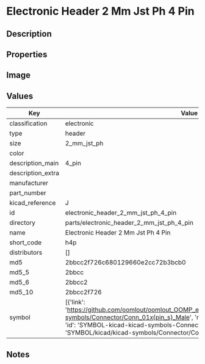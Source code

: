 # Electronic Header 2 Mm Jst Ph 4 Pin

## Description

## Properties


## Image


## Values

| Key | Value |
| --- | --- |
| classification | electronic |
| type | header |
| size | 2_mm_jst_ph |
| color |  |
| description_main | 4_pin |
| description_extra |  |
| manufacturer |  |
| part_number |  |
| kicad_reference | J |
| id | electronic_header_2_mm_jst_ph_4_pin |
| directory | parts/electronic_header_2_mm_jst_ph_4_pin |
| name | Electronic Header 2 Mm Jst Ph 4 Pin |
| short_code | h4p |
| distributors | [] |
| md5 | 2bbcc2f726c680129660e2cc72b3bcb0 |
| md5_5 | 2bbcc |
| md5_6 | 2bbcc2 |
| md5_10 | 2bbcc2f726 |
| symbol | [{'link': 'https://github.com/oomlout/oomlout_OOMP_eda_V2/tree/main/SYMBOL/kicad/kicad-symbols/Connector/Conn_01x{pin_s}_Male', 'name': 'Connector : Conn_01x04_Male', 'id': 'SYMBOL-kicad-kicad-symbols-Connector-Conn_01x04_Male', 'directory': 'SYMBOL/kicad/kicad-symbols/Connector/Conn_01x04_Male/'}] |

## Notes

